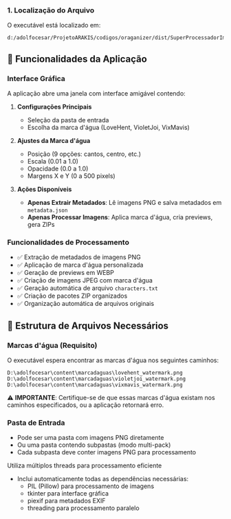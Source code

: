 ### 1. Localização do Arquivo
O executável está localizado em:
```
d:/adolfocesar/ProjetoARAKIS/codigos/oraganizer/dist/SuperProcessadorImagens.exe
```

## 🎯 Funcionalidades da Aplicação

### Interface Gráfica
A aplicação abre uma janela com interface amigável contendo:

1. **Configurações Principais**
   - Seleção da pasta de entrada
   - Escolha da marca d'água (LoveHent, VioletJoi, VixMavis)

2. **Ajustes da Marca d'água**
   - Posição (9 opções: cantos, centro, etc.)
   - Escala (0.01 a 1.0)
   - Opacidade (0.0 a 1.0)
   - Margens X e Y (0 a 500 pixels)

3. **Ações Disponíveis**
   - **Apenas Extrair Metadados**: Lê imagens PNG e salva metadados em `metadata.json`
   - **Apenas Processar Imagens**: Aplica marca d'água, cria previews, gera ZIPs

### Funcionalidades de Processamento
- ✅ Extração de metadados de imagens PNG
- ✅ Aplicação de marca d'água personalizada
- ✅ Geração de previews em WEBP
- ✅ Criação de imagens JPEG com marca d'água
- ✅ Geração automática de arquivo `characters.txt`
- ✅ Criação de pacotes ZIP organizados
- ✅ Organização automática de arquivos originais

## 📂 Estrutura de Arquivos Necessários

### Marcas d'água (Requisito)
O executável espera encontrar as marcas d'água nos seguintes caminhos:
```
D:\adolfocesar\content\marcadaguas\lovehent_watermark.png
D:\adolfocesar\content\marcadaguas\violetjoi_watermark.png
D:\adolfocesar\content\marcadaguas\vixmavis_watermark.png
```

⚠️ **IMPORTANTE**: Certifique-se de que essas marcas d'água existam nos caminhos especificados, ou a aplicação retornará erro.

### Pasta de Entrada
- Pode ser uma pasta com imagens PNG diretamente
- Ou uma pasta contendo subpastas (modo multi-pack)
- Cada subpasta deve conter imagens PNG para processamento



Utiliza múltiplos threads para processamento eficiente



- Inclui automaticamente todas as dependências necessárias:
  - PIL (Pillow) para processamento de imagens
  - tkinter para interface gráfica
  - piexif para metadados EXIF
  - threading para processamento paralelo